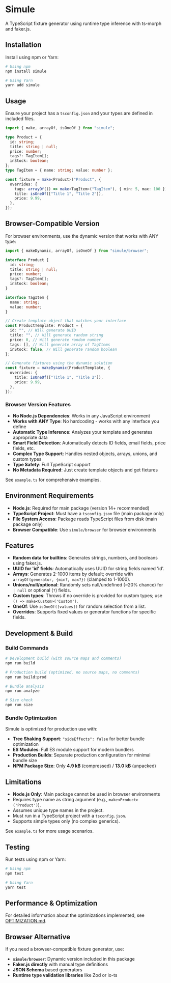 # Simule

A TypeScript fixture generator using runtime type inference with ts-morph and faker.js.

## Installation

Install using npm or Yarn:

```bash
# Using npm
npm install simule

# Using Yarn
yarn add simule
```

## Usage

Ensure your project has a `tsconfig.json` and your types are defined in included files.

```ts
import { make, arrayOf, isOneOf } from "simule";

type Product = {
  id: string;
  title: string | null;
  price: number;
  tags?: TagItem[];
  inStock: boolean;
};
type TagItem = { name: string; value: number };

const fixture = make<Product>("Product", {
  overrides: {
    tags: arrayOf(() => make<TagItem>("TagItem"), { min: 5, max: 100 }),
    title: isOneOf(["Title 1", "Title 2"]),
    price: 9.99,
  },
});
```

## Browser-Compatible Version

For browser environments, use the dynamic version that works with ANY type:

```ts
import { makeDynamic, arrayOf, isOneOf } from "simule/browser";

interface Product {
  id: string;
  title: string | null;
  price: number;
  tags?: TagItem[];
  inStock: boolean;
}

interface TagItem {
  name: string;
  value: number;
}

// Create template object that matches your interface
const ProductTemplate: Product = {
  id: "", // Will generate UUID
  title: "", // Will generate random string
  price: 0, // Will generate random number
  tags: [], // Will generate array of TagItems
  inStock: false, // Will generate random boolean
};

// Generate fixtures using the dynamic solution
const fixture = makeDynamic(ProductTemplate, {
  overrides: {
    title: isOneOf(["Title 1", "Title 2"]),
    price: 9.99,
  },
});
```

### Browser Version Features

- **No Node.js Dependencies**: Works in any JavaScript environment
- **Works with ANY Type**: No hardcoding - works with any interface you define
- **Automatic Type Inference**: Analyzes your template and generates appropriate data
- **Smart Field Detection**: Automatically detects ID fields, email fields, price fields, etc.
- **Complex Type Support**: Handles nested objects, arrays, unions, and custom types
- **Type Safety**: Full TypeScript support
- **No Metadata Required**: Just create template objects and get fixtures

See `example.ts` for comprehensive examples.

## Environment Requirements

- **Node.js**: Required for main package (version 14+ recommended)
- **TypeScript Project**: Must have a `tsconfig.json` file (main package only)
- **File System Access**: Package reads TypeScript files from disk (main package only)
- **Browser Compatible**: Use `simule/browser` for browser environments

## Features

- **Random data for builtins**: Generates strings, numbers, and booleans using faker.js.
- **UUID for 'id' fields**: Automatically uses UUID for string fields named 'id'.
- **Arrays**: Generates 2-1000 items by default; override with `arrayOf(generator, {min?, max?})` (clamped to 1-1000).
- **Unions/null/optional**: Randomly sets null/undefined (~20% chance) for `| null` or optional (`?`) fields.
- **Custom types**: Throws if no override is provided for custom types; use `() => make<Custom>('Custom')`.
- **OneOf**: Use `isOneOf([values])` for random selection from a list.
- **Overrides**: Supports fixed values or generator functions for specific fields.

## Development & Build

### Build Commands

```bash
# Development build (with source maps and comments)
npm run build

# Production build (optimized, no source maps, no comments)
npm run build:prod

# Bundle analysis
npm run analyze

# Size check
npm run size
```

### Bundle Optimization

Simule is optimized for production use with:

- **Tree Shaking Support**: `"sideEffects": false` for better bundle optimization
- **ES Modules**: Full ES module support for modern bundlers
- **Production Builds**: Separate production configuration for minimal bundle size
- **NPM Package Size**: Only **4.9 kB** (compressed) / **13.0 kB** (unpacked)

## Limitations

- **Node.js Only**: Main package cannot be used in browser environments
- Requires type name as string argument (e.g., `make<Product>('Product')`).
- Assumes unique type names in the project.
- Must run in a TypeScript project with a `tsconfig.json`.
- Supports simple types only (no complex generics).

See `example.ts` for more usage scenarios.

## Testing

Run tests using npm or Yarn:

```bash
# Using npm
npm test

# Using Yarn
yarn test
```

## Performance & Optimization

For detailed information about the optimizations implemented, see [OPTIMIZATION.md](./OPTIMIZATION.md).

## Browser Alternative

If you need a browser-compatible fixture generator, use:

- **`simule/browser`**: Dynamic version included in this package
- **Faker.js directly** with manual type definitions
- **JSON Schema** based generators
- **Runtime type validation libraries** like Zod or io-ts
